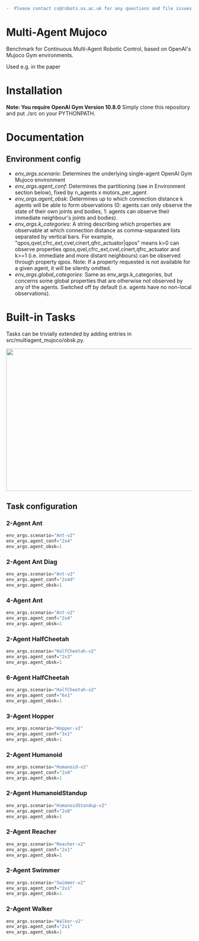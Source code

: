 ```diff
-  Please contact cs@robots.ox.ac.uk for any questions and file issues if necessary
```

# Multi-Agent Mujoco
Benchmark for Continuous Multi-Agent Robotic Control, based on OpenAI's Mujoco Gym environments.

Used e.g. in the paper 

# Installation

**Note: You require OpenAI Gym Version 10.8.0**
Simply clone this repository and put ./src on your PYTHONPATH.

# Documentation

## Environment config

* *env_args.scenario*: Determines the underlying single-agent OpenAI Gym Mujoco environment
* *env_args.agent_conf*: Determines the partitioning (see in Environment section below), fixed by n_agents x motors_per_agent
* *env_args.agent_obsk*: Determines up to which connection distance k agents will be able to form observations (0: agents can only observe the state of their own joints and bodies, 1: agents can observe their immediate neighbour's joints and bodies).
* *env_args.k_categories*: A string describing which properties are observable at which connection distance as comma-separated lists separated by vertical bars. For example, "qpos,qvel,cfrc_ext,cvel,cinert,qfrc_actuator|qpos" means k=0 can observe properties qpos,qvel,cfrc_ext,cvel,cinert,qfrc_actuator and k>=1 (i.e. immediate and more distant neighbours) can be observed through property qpos. Note: If a property requested is not available for a given agent, it will be silently omitted.
* *env_args.global_categories*: Same as env_args.k_categories, but concerns some global properties that are otherwise not observed by any of the agents. Switched off by default (i.e. agents have no non-local observations).

# Built-in Tasks 

Tasks can be trivially extended by adding entries in src/multiagent_mujoco/obsk.py.

<img src="https://github.com/schroederdewitt/multiagent_mujoco/blob/master/docs/images/mamujoco.png" width="900" height="384">

## Task configuration

### 2-Agent Ant

```python
env_args.scenario="Ant-v2"
env_args.agent_conf="2x4"
env_args.agent_obsk=1
```

### 2-Agent Ant Diag

```python
env_args.scenario="Ant-v2"
env_args.agent_conf="2x4d"
env_args.agent_obsk=1
```

### 4-Agent Ant

```python
env_args.scenario="Ant-v2"
env_args.agent_conf="2x4"
env_args.agent_obsk=1
```

### 2-Agent HalfCheetah

```python
env_args.scenario="HalfCheetah-v2"
env_args.agent_conf="2x3"
env_args.agent_obsk=1
```

### 6-Agent HalfCheetah

```python
env_args.scenario="HalfCheetah-v2"
env_args.agent_conf="6x1"
env_args.agent_obsk=1
```

### 3-Agent Hopper

```python
env_args.scenario="Hopper-v2"
env_args.agent_conf="3x1"
env_args.agent_obsk=1
```

### 2-Agent Humanoid

```python
env_args.scenario="Humanoid-v2"
env_args.agent_conf="2x8"
env_args.agent_obsk=1
```

### 2-Agent HumanoidStandup

```python
env_args.scenario="HumanoidStandup-v2"
env_args.agent_conf="2x8"
env_args.agent_obsk=1
```

### 2-Agent Reacher

```python
env_args.scenario="Reacher-v2"
env_args.agent_conf="2x1"
env_args.agent_obsk=1
```

### 2-Agent Swimmer

```python
env_args.scenario="Swimmer-v2"
env_args.agent_conf="2x1"
env_args.agent_obsk=1
```

### 2-Agent Walker

```python
env_args.scenario="Walker-v2"
env_args.agent_conf="2x1"
env_args.agent_obsk=1
```
